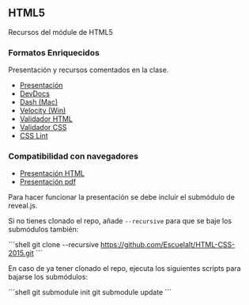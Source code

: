 ## HTML5
Recursos del módule de HTML5


### Formatos Enriquecidos
Presentación y recursos comentados en la clase.

* [Presentación](http://slides.com/joanleon/formatos-enriquezidos/)
* [DevDocs](http://devdocs.io/)
* [Dash (Mac)](https://kapeli.com/dash)
* [Velocity (Win)](http://velocity.silverlakesoftware.com/)
* [Validador HTML](https://validator.w3.org/)
* [Validador CSS](http://www.css-validator.org/)
* [CSS Lint](http://csslint.net/)

### Compatibilidad con navegadores

* [Presentación HTML](https://escuelait.github.io//HTML-CSS-2015/HTML5/compatibilidad/index.html)
* [Presentación pdf](https://escuelait.github.io//HTML-CSS-2015/HTML5/compatibilidad/Compatibilidad_HTML5-JorgeCasar.pdf)

Para hacer funcionar la presentación se debe incluir el submódulo de reveal.js.

Si no tienes clonado el repo, añade `--recursive` para que se baje los submódulos también:

´´´shell
git clone --recursive https://github.com/EscuelaIt/HTML-CSS-2015.git
´´´

En caso de ya tener clonado el repo, ejecuta los siguientes scripts para bajarse los submódulos:

´´´shell
git submodule init
git submodule update
´´´


